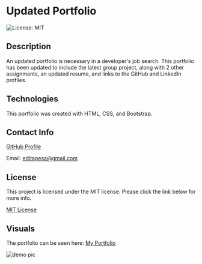 # Updated Portfolio
![License: MIT](https://img.shields.io/badge/License-MIT-yellow.svg)


## Description
An updated portfolio is necessary in a developer's job search. This portfolio has been updated to include the latest group project, along with 2 other assignments, an updated resume, and links to the GitHub and LinkedIn profiles.  

## Technologies
This portfolio was created with HTML, CSS, and Bootstrap.


## Contact Info
[GitHub Profile](https://github.com/editapesa)

Email: editapesa@gmail.com


## License
This project is licensed under the MIT license. Please click the link below for more info.

[MIT License](https://opensource.org/licenses/MIT)

## Visuals
The portfolio can be seen here: [My Portfolio](https://url.com)

![demo pic](demo-pic.jpg)

